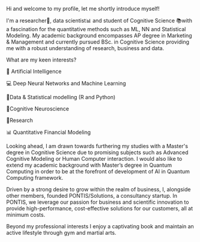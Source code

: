 Hi and welcome to my profile, let me shortly introduce myself!

I'm a researcher🔬, data scientist📊 and student of Cognitive Science 📚with a fascination for the quantitative methods such as ML, NN and Statistical Modeling. My academic background encompasses AP degree in Marketing & Management and currently pursued BSc. in Cognitive Science providing me with a robust understanding of research, business and data.

What are my keen interests?

🤖 Artificial Intelligence 

💻 Deep Neural Networks and Machine Learning

🧮Data & Statistical modelling (R and Python)

🧠Cognitive Neuroscience

🔬Research

📊 Quantitative Financial Modeling

Looking ahead, I am drawn towards furthering my studies with a Master's degree in Cognitive Science due to promising subjects such as Advanced Cognitive Modeling or Human Computer interaction. I would also like to extend my academic background with Master’s degree in Quantum Computing in order to be at the forefront of development of AI in Quantum Computing framework.

Driven by a strong desire to grow within the realm of business, I, alongside other members, founded PONTIS/Solutions, a consultancy startup. In PONTIS, we leverage our passion for business and scientific innovation to provide high-performance, cost-effective solutions for our customers, all at minimum costs.

Beyond my professional interests I enjoy a captivating book and maintain an active lifestyle through gym and martial arts.


